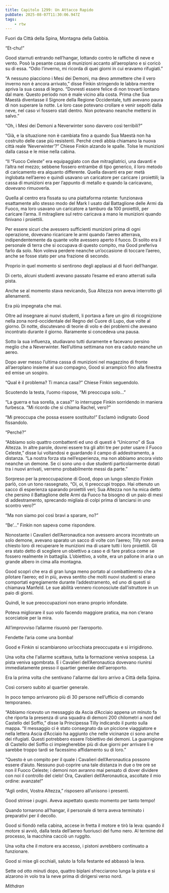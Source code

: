 ```yaml
---
title: Capitolo 1299: Un Attacco Rapido
pubDate: 2025-08-07T11:30:06.947Z
tags:
    - rtw
---
```



Fuori da Città della Spina, Montagna della Gabbia.


“Et-chu!”


Good starnutì entrando nell’hangar, lottando contro le raffiche di neve e vento. Posò la pesante cassa di munizioni accanto all’aeroplano e si coricò su di essa. “Odio l’inverno, mi ricorda di quei giorni in cui eravamo rifugiati.”


“A nessuno piacciono i Mesi dei Demoni, ma devo ammettere che il vero inverno non è ancora arrivato,” disse Finkin stringendo le labbra mentre apriva la sua cassa di legno. “Dovresti essere felice di non trovarti lontano dal mare. Questo periodo non è male vicino alla costa. Prima che Sua Maestà diventasse il Signore della Regione Occidentale, tutti avevano paura di non superare la notte. Le loro case potevano crollare e venir sepolti dalla neve, nel caso vi fossero stati dentro. Non potevano neanche mettersi in salvo.”


“Oh, i Mesi dei Demoni a Neverwinter sono davvero così terribili?”


“Già, e la situazione non è cambiata fino a quando Sua Maestà non ha costruito delle case più resistenti. Perché credi abbia chiamano la nuova città reale ‘Neverwinter’?” Chiese Finkin alzando le spalle. Tolse le munizioni dalla cassa e le mise nella cabina.


“Il “Fuoco Celeste” era equipaggiato con due mitragliatrici, una davanti e l’altra nel mezzo; sebbene fossero entrambe di tipo generico, il loro metodo di caricamento era alquanto differente. Quella davanti era per metà inglobata nell’aereo e quindi usavano un caricatore per caricare i proiettili; la cassa di munizioni era per l’appunto di metallo e quando la caricavano, dovevano rimuoverla.


Quella al centro era fissata su una piattaforma rotante: funzionava esattamente allo stesso modo del Mark I usato dal Battaglione delle Armi da Fuoco, ma loro usavano un caricatore a tamburo da 100 proiettili, per caricare l’arma. Il mitragliere sul retro caricava a mano le munizioni quando finivano i proiettili.


Per essere sicuri che avessero sufficienti munizioni prima di ogni operazione, dovevano ricaricare le armi quando l’aereo atterrava, indipendentemente da quante volte avessero aperto il fuoco. Di solito era il personale di terra che si occupava di questo compito, ma Good preferiva farlo da solo. Non voleva perdere neanche un’occasione di toccare l’aereo, anche se fosse stato per una frazione di secondo.


Proprio in quel momento si sentirono degli applausi al di fuori dell’hangar.


Di certo, alcuni studenti avevano passato l’esame ed erano atterrati sulla pista.


Anche se al momento stava nevicando, Sua Altezza non aveva interrotto gli allenamenti.


Era più impegnata che mai.


Oltre ad insegnare ai nuovi studenti, li portava a fare un giro di ricognizione nella zona nord-occidentale del Regno del Cuore di Lupo, due volte al giorno. Di notte, discutevano di teorie di volo e dei problemi che avevano incontrato durante il giorno. Raramente si concedeva una pausa.


Sotto la sua influenza, studiavano tutti duramente e facevano persino meglio che a Neverwinter. Nell’ultima settimana non era caduto neanche un aereo.


Dopo aver messo l’ultima cassa di munizioni nel magazzino di fronte all’aeroplano insieme al suo compagno, Good si arrampicò fino alla finestra ed emise un sospiro.


“Qual è il problema? Ti manca casa?” Chiese Finkin seguendolo.


Scuotendo la testa, l’uomo rispose, “Mi preoccupa solo…”


“La guerra e tua sorella, a casa?” lo interruppe Finkin sorridendo in maniera furbesca. “Mi ricordo che si chiama Rachel, vero?”


“Mi preoccupa che possa essere sostituito!” Esclamò indignato Good fissandolo.


“Perché?”


“Abbiamo solo quattro combattenti ed uno di questi è “Unicorno” di Sua Altezza. In altre parole, dovrei essere tra gli altri tre per poter usare il Fuoco Celeste,” disse lui voltandosi e guardando il campo di addestramento, a distanza. “La nostra forza sta nell’esperienza, ma non abbiamo ancora visto neanche un demone. Se ci sono uno o due studenti particolarmente dotati tra i nuovi arrivati, verremo probabilmente messi da parte.”


Sorpreso per la preoccupazione di Good, dopo un lungo silenzio Finkin parlò, con un tono rassegnato, “Oi, oi, ti preoccupi troppo. Hai ottenuto un sacco di esperienza sparando proiettili veri; Sua Altezza non ha mica detto che persino il Battaglione delle Armi da Fuoco ha bisogno di un paio di mesi di addestramento, sprecando migliaia di colpi prima di lanciarsi in uno scontro vero?”


“Ma non siamo poi così bravi a sparare, no?”


“Be’…” Finkin non sapeva come rispondere.


Nonostante i Cavalieri dell’Aeronautica non avessero ancora incontrato un solo demone, avevano sparato un sacco di volte con l’aereo; Tilly non aveva chiesto loro di recuperare le munizioni ma di usare tutti i loro proiettili. Gli era stato detto di scegliere un obiettivo a caso e di fare pratica come se fossero realmente in battaglia. L’obiettivo, a volte, era un pallone in aria o un grande albero in cima alla montagna.


Good scoprì che era di gran lunga meno portato al combattimento che a pilotare l’aereo; ed in più, aveva sentito che molti nuovi studenti si erano comportati egregiamente durante l’addestramento, ed uno di questi si chiamava Manfeld. Le sue abilità vennero riconosciute dall’istruttore in un paio di giorni.


Quindi, le sue preoccupazioni non erano proprio infondate.


Poteva migliorare il suo volo facendo maggiore pratica, ma non c’erano scorciatoie per la mira.


All’improvviso l’allarme risuonò per l’aeroporto.


Fendette l’aria come una bomba!


Good e Finkin si scambiarono un’occhiata preoccupata e si irrigidirono.


Una volta che l'allarme scattava, tutta la formazione veniva sospesa. La pista veniva sgombrata. E i Cavalieri dell’Aeronautica dovevano riunirsi immediatamente presso il quartier generale dell'aeroporto.


Era la prima volta che sentivano l'allarme dal loro arrivo a Città della Spina.


Così corsero subito al quartier generale.


In poco tempo arrivarono più di 30 persone nell’ufficio di comando temporaneo.


“Abbiamo ricevuto un messaggio da Ascia d’Acciaio appena un minuto fa che riporta la presenza di una squadra di demoni 200 chilometri a nord del Castello del Soffio,” disse la Principessa Tilly indicando il punto sulla mappa. “Il messaggio ci è stato consegnato da un piccione viaggiatore e nella lettera Ascia d’Acciaio ha aggiunto che nelle vicinanze ci sono anche dei rifugiati. Questi potrebbero essere l’obiettivo dei demoni. La guarnigione di Castello del Soffio ci impiegherebbe più di due giorni per arrivare lì e sarebbe troppo tardi se facessimo affidamento su di loro.”


“Questo è un compito per il quale i Cavalieri dell’Aeronautica possono essere d’aiuto. Nessuno può coprire una tale distanza in due o tre ore se non il Fuoco Celeste; i demoni non avranno mai pensato di dover dividere con noi il controllo del cielo! Ora, Cavalieri dell’Aeronautica, ascoltate il mio ordine: avanzate!”


“Agli ordini, Vostra Altezza,” risposero all’unisono i presenti.


Good strinse i pugni. Aveva aspettato questo momento per tanto tempo!


Quando tornarono all’hangar, il personale di terra aveva terminato i preparativi per il decollo.


Good si fiondò nella cabina, accese in fretta il motore e tirò la leva: quando il motore si avviò, dalla testa dell’aereo fuoriuscì del fumo nero. Al termine del processo, la macchina cacciò un ruggito.


Una volta che il motore era accesso, i pistoni avrebbero continuato a funzionare.


Good si mise gli occhiali, saluto la folla festante ed abbassò la leva.


Sette od otto minuti dopo, quattro biplani sfrecciarono lunga la pista e si alzarono in volo tra la neve prima di dirigersi verso nord.






<em>Mithdran </em>
                                


                                



